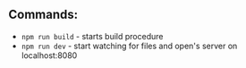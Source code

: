 ## Commands:

- `npm run build` - starts build procedure
- `npm run dev` - start watching for files and open's server on localhost:8080
